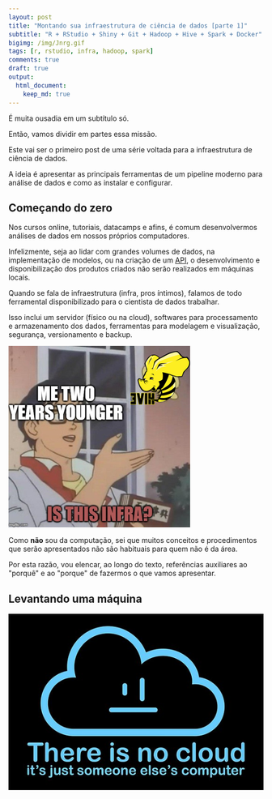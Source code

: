 ```yaml
---
layout: post
title: "Montando sua infraestrutura de ciência de dados [parte 1]"
subtitle: "R + RStudio + Shiny + Git + Hadoop + Hive + Spark + Docker"
bigimg: /img/Jnrg.gif
tags: [r, rstudio, infra, hadoop, spark]
comments: true
draft: true
output:
  html_document:
    keep_md: true
---
```


É muita ousadia em um subtítulo só.

Então, vamos dividir em partes essa missão.

Este vai ser o primeiro post de uma série voltada para a infraestrutura de ciência de dados.

A ideia é apresentar as principais ferramentas de um pipeline moderno para análise de dados e como as instalar e configurar.

## Começando do zero

Nos cursos online, tutoriais, datacamps e afins, é comum desenvolvermos análises de dados em nossos próprios computadores. 

Infelizmente, seja ao lidar com grandes volumes de dados, na implementação de modelos, ou na criação de um [API](https://pt.wikipedia.org/wiki/Interface_de_programa%C3%A7%C3%A3o_de_aplica%C3%A7%C3%B5es), o desenvolvimento e disponibilização dos produtos criados não serão realizados em máquinas locais.

Quando se fala de infraestrutura (infra, pros íntimos), falamos de todo ferramental disponibilizado para o cientista de dados trabalhar. 

Isso inclui um servidor (físico ou na cloud), softwares para processamento e armazenamento dos dados, ferramentas para modelagem e visualização, segurança, versionamento e backup.

![](./img/infra.PNG)

Como **não** sou da computação, sei que muitos conceitos e procedimentos que serão apresentados não são habituais para quem não é da área. 

Por esta razão, vou elencar, ao longo do texto, referências auxiliares ao "porquê" e ao "porque" de fazermos o que vamos apresentar.

## Levantando uma máquina




![](./img/cloud.jpg)